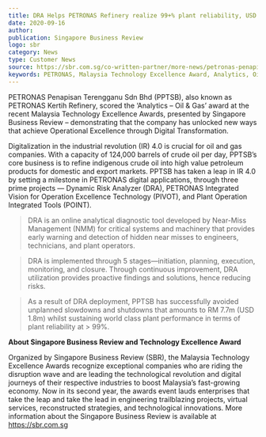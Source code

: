 ```yaml
---
title: DRA Helps PETRONAS Refinery realize 99+% plant reliability, USD 1.8 million savings
date: 2020-09-16
author: 
publication: Singapore Business Review
logo: sbr
category: News
type: Customer News
source: https://sbr.com.sg/co-written-partner/more-news/petronas-penapisan-sdn-bhd-bags-malaysia-technology-excellence-award
keywords: PETRONAS, Malaysia Technology Excellence Award, Analytics, Oil and Gas, Plant Reliability
---
```

PETRONAS Penapisan Terengganu Sdn Bhd (PPTSB), also known as PETRONAS Kertih Refinery, scored the ‘Analytics – Oil & Gas’ award at the recent Malaysia Technology Excellence Awards, presented by Singapore Business Review – demonstrating that the company has unlocked new ways that achieve Operational Excellence through Digital Transformation.

Digitalization in the industrial revolution (IR) 4.0 is crucial for oil and gas companies. With a capacity of 124,000 barrels of crude oil per day, PPTSB’s core business is to refine indigenous crude oil into high value petroleum products for domestic and export markets. PPTSB has taken a leap in IR 4.0 by setting a milestone in PETRONAS digital applications, through three prime projects — Dynamic Risk Analyzer (DRA), PETRONAS Integrated Vision for Operation Excellence Technology (PIVOT), and Plant Operation Integrated Tools (POINT). 

> DRA is an online analytical diagnostic tool developed by Near-Miss Management (NMM) for critical systems and machinery that provides early warning and detection of hidden near misses to engineers, technicians, and plant operators.

> DRA is implemented through 5 stages—initiation, planning, execution, monitoring, and closure. Through continuous improvement, DRA utilization provides proactive findings and solutions, hence reducing risks.

> As a result of DRA deployment, PPTSB has successfully avoided unplanned slowdowns and shutdowns that amounts to RM 7.7m (USD 1.8m) whilst sustaining world class plant performance in terms of plant reliability at > 99%.

**About Singapore Business Review and Technology Excellence Award**

Organized by Singapore Business Review (SBR), the Malaysia Technology Excellence Awards recognize exceptional companies who are riding the disruption wave and are leading the technological revolution and digital journeys of their respective industries to boost Malaysia’s fast-growing economy. Now in its second year, the awards event lauds enterprises that take the leap and take the lead in engineering trailblazing projects, virtual services, reconstructed strategies, and technological innovations. More information about the Singapore Business Review is available at https://sbr.com.sg
